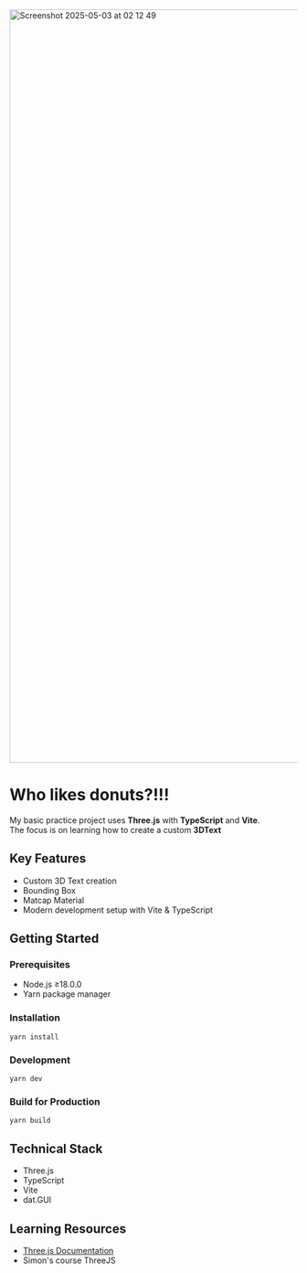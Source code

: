 <img width="1318" alt="Screenshot 2025-05-03 at 02 12 49" src="https://github.com/user-attachments/assets/9904f5fc-baf5-49f6-b78d-d484e7299ab5" />

# Who likes donuts?!!!

My basic practice project uses **Three.js** with **TypeScript** and **Vite**.  
The focus is on learning how to create a custom **3DText**

## Key Features
- Custom 3D Text creation
- Bounding Box
- Matcap Material
- Modern development setup with Vite & TypeScript

## Getting Started

### Prerequisites
- Node.js ≥18.0.0
- Yarn package manager

### Installation  
`yarn install`

### Development  
`yarn dev`

### Build for Production  
`yarn build`

## Technical Stack
- Three.js
- TypeScript
- Vite
- dat.GUI

## Learning Resources
- [Three.js Documentation](https://threejs.org/docs/)
- Simon's course ThreeJS
